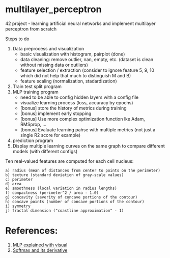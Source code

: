 # multilayer_perceptron
42 project - learning artificial neural networks and implement multilayer perceptron from scratch

Steps to do

1. Data preprocess and visualization
    - basic visualization with histogram, pairplot (done)
    - data cleaning: remove outlier, nan, empty, etc. (dataset is clean without missing data or outliers)
    - feature selection / extraction (consider to ignore feature 5, 9, 10 which did not help that much to distinguish M and B)
    - feature scaling (normalization, stadardization)
2. Train test split program
3. MLP training program
    - need to be able to config hidden layers with a config file
    - visualize learning process (loss, accuracy by epochs)
    - [bonus] store the history of metrics during training
    - [bonus] implement early stopping
    - [bonus] Use more complex optimization function lke Adam, RMSprop, ...
    - [bonus] Evaluate learning pahse with multiple metrics (not just a single R2 score for example)
4. prediction program
5. Display multiple learning curves on the same graph to compare different models (with different configs)


Ten real-valued features are computed for each cell nucleus:

	a) radius (mean of distances from center to points on the perimeter)
	b) texture (standard deviation of gray-scale values)
	c) perimeter
	d) area
	e) smoothness (local variation in radius lengths)
	f) compactness (perimeter^2 / area - 1.0)
	g) concavity (severity of concave portions of the contour)
	h) concave points (number of concave portions of the contour)
	i) symmetry 
	j) fractal dimension ("coastline approximation" - 1)

# References:

1. [MLP explained with visual](https://medium.com/data-science/multilayer-perceptron-explained-a-visual-guide-with-mini-2d-dataset-0ae8100c5d1c)
2. [Softmax and its derivative](https://medium.com/data-science/derivative-of-the-softmax-function-and-the-categorical-cross-entropy-loss-ffceefc081d1)

